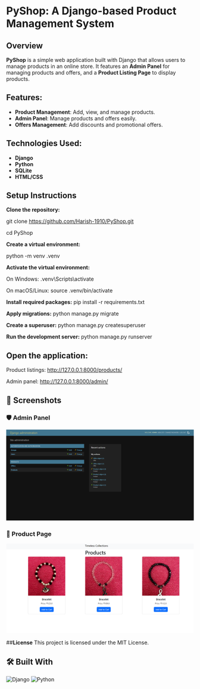 # **PyShop: A Django-based Product Management System**

## **Overview**

**PyShop** is a simple web application built with Django that allows users to manage products in an online store. It features an **Admin Panel** for managing products and offers, and a **Product Listing Page** to display products.

## **Features:**
- **Product Management**: Add, view, and manage products.
- **Admin Panel**: Manage products and offers easily.
- **Offers Management**: Add discounts and promotional offers.

## **Technologies Used:**
- **Django**
- **Python**
- **SQLite**
- **HTML/CSS**

## **Setup Instructions**
**Clone the repository:**


git clone https://github.com/Harish-1910/PyShop.git

cd PyShop

**Create a virtual environment:**

 python -m venv .venv

**Activate the virtual environment:**


On Windows:
.venv\Scripts\activate

On macOS/Linux:
source .venv/bin/activate


**Install required packages:**
pip install -r requirements.txt

**Apply migrations:**
python manage.py migrate

**Create a superuser:**
python manage.py createsuperuser


**Run the development server:**
python manage.py runserver

## **Open the application:**

Product listings: http://127.0.0.1:8000/products/

Admin panel: http://127.0.0.1:8000/admin/

## 📸 Screenshots

### 🛡️ Admin Panel
![Admin Panel](admin_panel.png)

### 🛒 Product Page
![Product Page](product_page.png)


##**License**
This project is licensed under the MIT License.




## 🛠️ Built With

![Django](https://img.shields.io/badge/Django-3.2-green?logo=django&logoColor=white)
![Python](https://img.shields.io/badge/Python-3.11-blue?logo=python&logoColor=white)
